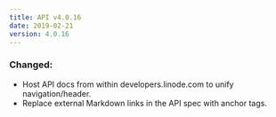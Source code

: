```yaml
---
title: API v4.0.16
date: 2019-02-21
version: 4.0.16
---
```


### Changed:

- Host API docs from within developers.linode.com to unify navigation/header.
- Replace external Markdown links in the API spec with anchor tags.
